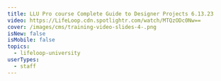 ```yaml
---
title: LLU Pro course Complete Guide to Designer Projects 6.13.23
video: https://LifeLoop.cdn.spotlightr.com/watch/MTQzODc0Nw==
cover: /images/cms/training-video-slides-4-.png
isNew: false
isMobile: false
topics:
  - lifeloop-university
userTypes:
  - staff
---
```

